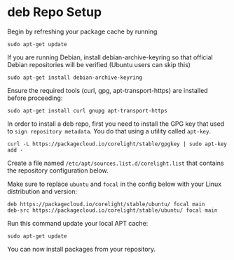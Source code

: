 # deb Repo Setup

Begin by refreshing your package cache by running

    sudo apt-get update

If you are running Debian, install debian-archive-keyring so that official Debian repositories will be verified (Ubuntu users can skip this)

    sudo apt-get install debian-archive-keyring

Ensure the required tools (curl, gpg, apt-transport-https) are installed before proceeding:

    sudo apt-get install curl gnupg apt-transport-https

In order to install a deb repo, first you need to install the GPG key that used to `sign repository metadata`. You do that using a utility called `apt-key`.

    curl -L https://packagecloud.io/corelight/stable/gpgkey | sudo apt-key add -

Create a file named `/etc/apt/sources.list.d/corelight.list` that contains the repository configuration below.

Make sure to replace `ubuntu` and `focal` in the config below with your Linux distribution and version:

    deb https://packagecloud.io/corelight/stable/ubuntu/ focal main
    deb-src https://packagecloud.io/corelight/stable/ubuntu/ focal main

Run this command update your local APT cache:

    sudo apt-get update

You can now install packages from your repository.
